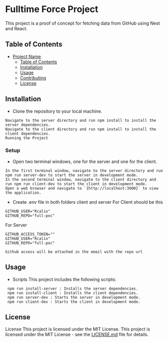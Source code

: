 
# Fulltime Force Project
This project is a proof of concept for fetching data from GitHub using Nest and React.
## Table of Contents

- [Project Name](#project-name)
  - [Table of Contents](#table-of-contents)
  - [Installation](#installation)
  - [Usage](#usage)
  - [Contributing](#contributing)
  - [License](#license)

## Installation

-  Clone the repository to your local machine.
```
Navigate to the server directory and run npm install to install the server dependencies.
Navigate to the client directory and run npm install to install the client dependencies.
Running the Project
```
### Setup

-  Open two terminal windows, one for the server and one for the client.
```
In the first terminal window, navigate to the server directory and run npm run server-dev to start the server in development mode.
In the second terminal window, navigate to the client directory and run npm run client-dev to start the client in development mode.
Open a web browser and navigate to `{http://localhost:3000}` to view the application.
```
-  Create .env file in both folders client and server
For Client should be this 
```
GITHUB_USER="Rcalix"
GITHUB_REPO="full-poc"
```
For Server
```
GITHUB_ACCESS_TOKEN=""
GITHUB_USER="Rcalix"
GITHUB_REPO="full-poc"

```
`Github access will be attached in the email with the repo url`
## Usage

-  Scripts
This project includes the following scripts:
```
 npm run install-server : Installs the server dependencies.
 npm run install-client : Installs the client dependencies.
 npm run server-dev : Starts the server in development mode.
 npm run client-dev : Starts the client in development mode.
```
## License


License
This project is licensed under the MIT License.
This project is licensed under the MIT License - see the [LICENSE.md](LICENSE.md) file for details.
